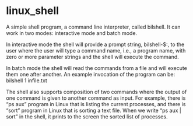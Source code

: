 # linux_shell
A simple shell program, a command line interpreter, called bilshell.
It can work in two modes: interactive mode and batch mode.

In interactive mode the shell will provide a prompt string, bilshell-$:, to the user where the user will type a command name, i.e., a program name, with zero or more parameter strings and the shell will execute the command.

In batch mode the shell will read the commands from a file and will execute them one after another.
    An example invocation of the program can be: bilshell 1 infile.txt
    
The shell also supports composition of two commands where the output of one command is given to another command as input. For example, there is “ps aux” program in Linux that is listing the current processes, and there is “sort” program in Linux that is sorting a text file. When we write “ps aux | sort” in the shell, it prints to the screen the sorted list of processes.
